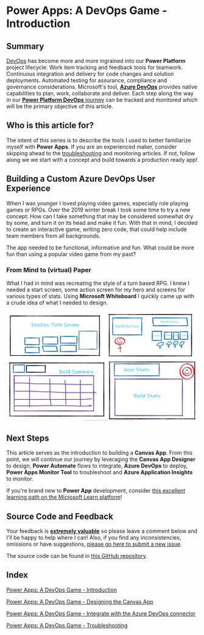 # Power Apps: A DevOps Game - Introduction

## Summary

[DevOps](https://azure.microsoft.com/en-us/overview/what-is-devops/) has become more and more ingrained into our **Power Platform** project lifecycle. Work item tracking and feedback tools for teamwork. Continuous integration and delivery for code changes and solution deployments. Automated testing for assurance, compliance and governance considerations. Microsoft's tool, **[Azure DevOps](https://azure.microsoft.com/en-us/overview/what-is-devops/#culture)** provides native capabilities to plan, work, collaborate and deliver. Each step along the way in our [**Power Platform DevOps** journey](https://docs.microsoft.com/en-us/power-platform/alm/devops-build-tools) can be tracked and monitored which will be the primary objective of this article.

## Who is this article for?

The intent of this series is to describe the tools I used to better familiarize myself with **Power Apps**. If you are an experienced maker, consider skipping ahead to the [troubleshooting](https://community.dynamics.com/crm/b/crminthefield/posts/power-apps-a-devops-game---troubleshooting) and monitoring articles. If not, follow along we we start with a concept and build towards a production ready app!

## Building a Custom Azure DevOps User Experience

When I was younger I loved playing video games, especially role playing games or RPGs. Over the 2019 winter break I took some time to try a new concept: How can I take something that may be considered somewhat dry by some, and turn it on its head and make it fun. With that in mind, I decided to create an interactive game, writing zero code, that could help include team members from all backgrounds.

The app needed to be functional, informative and fun. What could be more fun than using a popular video game from my past?

### From Mind to (virtual) Paper

What I had in mind was recreating the style of a turn based RPG. I knew I needed a start screen, some action screen for my hero and screens for various types of stats. Using **Microsoft Whiteboard** I quickly came up with a crude idea of what I needed to design.

<img src="https://raw.githubusercontent.com/aliyoussefi/DevOpsGame/main/docs/WhiteboardImage.JPG" style="zoom:75%;" />

## Next Steps

This article serves as the introduction to building a **Canvas App**. From this point, we will continue our journey by leveraging the **Canvas App Designer** to design, **Power Automate** flows to integrate, **Azure DevOps** to deploy, **Power Apps Monitor Tool** to troubleshoot and **Azure Application Insights** to monitor.

If you're brand new to **Power App** development, consider [this excellent learning path on the Microsoft Learn platform](https://docs.microsoft.com/en-us/learn/paths/create-powerapps/)!

## Source Code and Feedback

Your feedback is **<u>extremely valuable</u>** so please leave a comment below and I'll be happy to help where I can! Also, if you find any inconsistencies, omissions or have suggestions, [please go here to submit a new issue](https://github.com/aliyoussefi/MonitoringPowerPlatform/issues).

The source code can be found in [this GitHub repository](https://github.com/aliyoussefi/DevOpsGame).

## Index

[Power Apps: A DevOps Game - Introduction](https://community.dynamics.com/crm/b/crminthefield/posts/power-apps-a-devops-game---introduction)

[Power Apps: A DevOps Game - Designing the Canvas App](https://community.dynamics.com/crm/b/crminthefield/posts/power-apps-a-devops-game---designing-the-canvas-app)

[Power Apps: A DevOps Game - Integrate with the Azure DevOps connector](https://community.dynamics.com/crm/b/crminthefield/posts/power-apps-a-devops-game---integrate-with-the-azure-devops-connector)

[Power Apps: A DevOps Game - Troubleshooting](https://community.dynamics.com/crm/b/crminthefield/posts/power-apps-a-devops-game---troubleshooting)